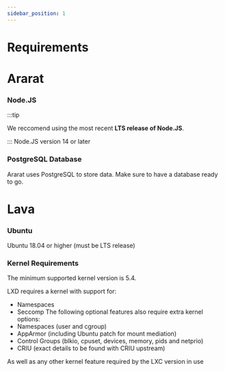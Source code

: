 ```yaml
---
sidebar_position: 1
---
```


# Requirements

# Ararat

### Node.JS
:::tip

We reccomend using the most recent **LTS release of Node.JS**.

:::
Node.JS version 14 or later

### PostgreSQL Database
Ararat uses PostgreSQL to store data. Make sure to have a database ready to go. <!-- You can deploy one on **[Hye Cloud]("https://cloud.hye.gg")** -->

# Lava

### Ubuntu
Ubuntu 18.04 or higher (must be LTS release)

### Kernel Requirements
The minimum supported kernel version is 5.4.

LXD requires a kernel with support for:
- Namespaces
- Seccomp
The following optional features also require extra kernel options:
- Namespaces (user and cgroup)
- AppArmor (including Ubuntu patch for mount mediation)
- Control Groups (blkio, cpuset, devices, memory, pids and netprio)
- CRIU (exact details to be found with CRIU upstream)

As well as any other kernel feature required by the LXC version in use